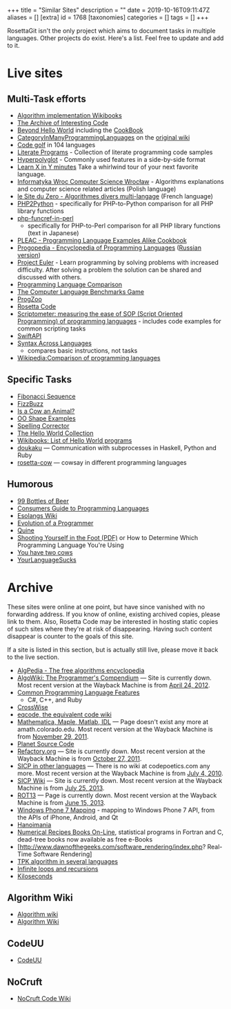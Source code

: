 +++
title = "Similar Sites"
description = ""
date = 2019-10-16T09:11:47Z
aliases = []
[extra]
id = 1768
[taxonomies]
categories = []
tags = []
+++

RosettaGit isn't the only project which aims to document tasks
in multiple languages.
Other projects do exist.
Here's a list.
Feel free to update and add to it.


# Live sites

## Multi-Task efforts

- [Algorithm implementation Wikibooks](
    http://en.wikibooks.org/wiki/Algorithm_implementation)
- [The Archive of Interesting Code](http://www.keithschwarz.com/interesting/)
- [Beyond Hello World](http://www.rawbw.com/~rem/HelloPlus/hellos.html)
    including the
    [CookBook](http://www.rawbw.com/~rem/HelloPlus/CookBook/CookTop.html)
- [CategoryInManyProgrammingLanguages](http://c2.com/cgi/wiki?CategoryInManyProgrammingLanguages)
    on the [original wiki](http://c2.com/cgi/wiki)
- [Code golf](http://golf.shinh.org/) in 104 languages
- [Literate Programs](https://literateprograms.org) - Collection of literate programming code samples
- [Hyperpolyglot](https://hyperpolyglot.org) - Commonly used features in a side-by-side format
- [Learn X in Y minutes](http://learnxinyminutes.com/) Take a
  whirlwind tour of your next favorite language.
- [Informatyka Wroc Computer Science
  Wrocław](http://informatyka.wroc.pl/artykuly) - Algorithms
  explanations and computer science related articles (Polish language)
- [le Site du Zero - Algorithmes divers
  multi-langage](http://www.siteduzero.com/forum-83-400815-p1-algorithmes-divers-multi-langage.html)
    (French language)
- [PHP2Python](http://www.php2python.com/) - specifically for
  PHP-to-Python comparison for all PHP library functions
- [php-funcref-in-perl](https://github.com/yappo/docs-php-funcref-in-perl)
    - specifically for PHP-to-Perl comparison for all PHP library
  functions (text in Japanese)
- [PLEAC - Programming Language Examples Alike
  Cookbook](http://pleac.sourceforge.net/)
- [Progopedia - Encyclopedia of Programming
  Languages](http://progopedia.com/) ([Russian
  version](http://progopedia.ru))
- [Project Euler](http://projecteuler.net/) - Learn programming by
  solving problems with increased difficulty. After solving a problem
  the solution can be shared and discussed with others.
- [Programming Language
  Comparison](http://inglorion.net/documents/plcomparison/)
- [The Computer Language Benchmarks
  Game](https://benchmarksgame.alioth.debian.org/)
- [ProgZoo](http://www.progzoo.net/)
- [Rosetta Code](https://www.rosettacode.org)
- [Scriptometer: measuring the ease of SOP (Script Oriented
  Programming) of programming
  languages](http://rigaux.org/language-study/scripting-language/) -
  includes code examples for common scripting tasks
- [SwiftAPI](http://swiftapi.com/api/Main_Page)
- [Syntax Across
  Languages](http://merd.sourceforge.net/pixel/language-study/syntax-across-languages/)
    - compares basic instructions, not tasks
- [Wikipedia:Comparison of programming
  languages](http://en.wikipedia.org/wiki/Comparison_of_programming_languages)


## Specific Tasks

- [Fibonacci Sequence](http://cubbi.com/fibonacci.html)
- [FizzBuzz](https://github.com/qjcg/CO2Aldrin)
- [Is a Cow an
  Animal?](http://rigaux.org/language-study/various/is-a-cow-an-animal/)
- [OO Shape
  Examples](http://www.angelfire.com/tx4/cus/shapes/index.html)
- [Spelling Corrector](http://norvig.com/spell-correct.html)
- [The Hello World
  Collection](http://www.roesler-ac.de/wolfram/hello.htm)
- [Wikibooks: List of Hello World
  programs](http://en.wikibooks.org/wiki/List_of_hello_world_programs)
- [doukaku](https://github.com/nishio/doukaku) — Communication with
  subprocesses in Haskell, Python and Ruby
- [rosetta-cow](https://github.com/gaborbata/rosetta-cow) — cowsay in
  different programming languages


## Humorous

- [99 Bottles of Beer](http://99-bottles-of-beer.net/)
- [Consumers Guide to Programming Languages](http://cse.csusb.edu/dick/cs320/consumers.html)
- [Esolangs Wiki](http://esolangs.org/)
- [Evolution of a
  Programmer](http://www.ariel.com.au/jokes/The_Evolution_of_a_Programmer.html)
- [Quine](http://www.nyx.net/~gthompso/quine.htm)
- [Shooting Yourself in the Foot
  (PDF)](http://www.thecorememory.com/How_to_Determine_Which_Programming_Language_You.pdf)
    or How to Determine Which Programming Language You're Using
- [You have two cows](http://uncyclopedia.co/wiki/You_have_two_cows/18)
- [YourLanguageSucks](https://wiki.theory.org/YourLanguageSucks)


# Archive

These sites were online at one point, but have since vanished with no
forwarding address. If you know of online, existing archived copies,
please link to them. Also, Rosetta Code may be interested in hosting
static copies of such sites where they're at risk of disappearing.
Having such content disappear is counter to the goals of this site.

If a site is listed in this section, but is actually still live, please
move it back to the live section.

- [AlgPedia - The free algorithms encyclopedia](http://algpedia.dcc.ufrj.br/)
- [AlgoWiki: The Programmer's Compendium](http://algowiki.net/) — Site
  is currently down. Most recent version at the Wayback Machine is
  from
  [April 24, 2012](https://web.archive.org/web/20120424061654/http://algowiki.net/wiki/index.php?title=Main_Page).
- [Common Programming Language Features](
    http://wiki.schmid.dk/wiki/index.php/Common_Programming_Language_Features)
  - C\#, C++, and Ruby
- [CrossWise](http://cw.tactileint.com/)
- [eqcode, the equivalent code
  wiki](http://eqcode.com/wiki/index.php/Main_Page)
- [Mathematica, Maple, Matlab,
  IDL](http://amath.colorado.edu/computing/mmm/) — Page doesn't exist
  any more at amath.colorado.edu. Most recent version at the Wayback
  Machine is from
  [November 29, 2011](https://web.archive.org/web/20111129103816/http://amath.colorado.edu/computing/mmm/).
- [Planet Source Code](http://www.planetsourcecode.com/)
- [Refactory.org](http://www.refactory.org/) — Site is currently down.
  Most recent version at the Wayback Machine is from
  [October 27, 2011](https://web.archive.org/web/20111027212412/http://www.refactory.org/).
- [SICP in other
  languages](http://www.codepoetics.com/wiki/index.php?title=Topics:SICP_in_other_languages)
    — There is no wiki at codepoetics.com any more. Most recent version
  at the Wayback Machine is from
  [July 4, 2010](https://web.archive.org/web/20100704002207/http://www.codepoetics.com/wiki/index.php?title=Topics:SICP_in_other_languages).
- [SICP Wiki](http://sicp.org.ua/sicp) — Site is currently down. Most
  recent version at the Wayback Machine is from
  [July 25, 2013](https://web.archive.org/web/20130725040434/http://sicp.org.ua/sicp).
- [ROT13](http://www.miranda.org/~jkominek/rot13/) — Page is currently
  down. Most recent version at the Wayback Machine is from
  [June 15, 2013](https://web.archive.org/web/20130615222146/http://www.miranda.org/~jkominek/rot13/).
- [Windows Phone 7
  Mapping](http://wp7mapping.interoperabilitybridges.com/) - mapping
  to Windows Phone 7 API, from the APIs of iPhone, Android, and Qt
- [Hanoimania](http://www.kernelthread.com/hanoi/)
- [Numerical Recipes Books
  On-Line](http://numerical.recipes/oldverswitcher.html), statistical
  programs in Fortran and C, dead-tree books now available as free
  e-Books
- \[<http://www.dawnofthegeeks.com/software_rendering/index.php>?
  Real-Time Software Rendering\]
- [TPK algorithm in several
  languages](http://cs.fit.edu/~ryan/compare/)
- [Infinite loops and
  recursions](http://everything2.com/index.pl?node=infinite%20loop)
- [Kiloseconds](http://wiki.archlinux.org/index.php/Kiloseconds)


## Algorithm Wiki

  - [Algorithm wiki](http://www.algorithm-code.com/)
  - [Algorithm Wiki](http://will.thimbleby.net/algorithms/doku.php)


## CodeUU

  - [CodeUU](http://www.codeuu.com/)


## NoCruft

  - [NoCruft Code Wiki](http://www.nocruft.com/wiki/index.php/Main_Page)
